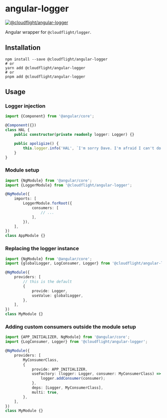 # angular-logger

[![@cloudflight/angular-logger](https://img.shields.io/npm/v/@cloudflight/angular-logger?label=@cloudflight/angular-logger)](https://www.npmjs.com/package/@cloudflight/angular-logger)

Angular wrapper for `@cloudflight/logger`.

## Installation

```shell
npm install --save @cloudflight/angular-logger
# or
yarn add @cloudflight/angular-logger
# or
pnpm add @cloudflight/angular-logger
```

## Usage

### Logger injection

```ts
import {Component} from '@angular/core';

@Component({})
class HAL {
    public constructor(private readonly logger: Logger) {}

    public apoligize() {
        this.logger.info('HAL', `I'm sorry Dave. I'm afraid I can't do that.`);
    }
}
```

### Module setup

```ts
import {NgModule} from '@angular/core';
import {LoggerModule} from '@cloudflight/angular-logger';

@NgModule({
    imports: [
        LoggerModule.forRoot({
            consumers: [
                // ...
            ],
        }),
    ],
})
class AppModule {}
```

### Replacing the logger instance

```ts
import {NgModule} from '@angular/core';
import {globalLogger, LogConsumer, Logger} from '@cloudflight/angular-logger';

@NgModule({
    providers: [
        // this is the default
        {
            provide: Logger,
            useValue: globalLogger,
        },
    ],
})
class MyModule {}
```

### Adding custom consumers outside the module setup

```ts
import {APP_INITIALIZER, NgModule} from '@angular/core';
import {LogConsumer, Logger} from '@cloudflight/angular-logger';

@NgModule({
    providers: [
        MyConsumerClass,
        {
            provide: APP_INITIALIZER,
            useFactory: (logger: Logger, consumer: MyConsumerClass) => () => {
                logger.addConsumer(consumer);
            },
            deps: [Logger, MyConsumerClass],
            multi: true,
        },
    ],
})
class MyModule {}
```
